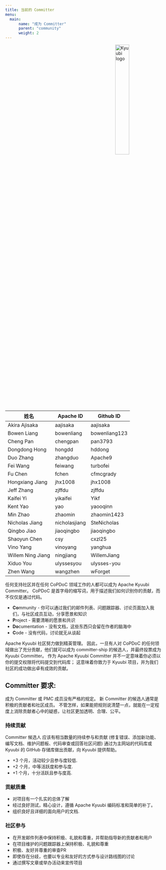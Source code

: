 ```yaml
---
title: 当前的 Committer
menu:
  main:
      name: "成为 Committer"
      parent: "community"
      weight: 2
---
```

<!---
  Licensed under the Apache License, Version 2.0 (the "License");
  you may not use this file except in compliance with the License.
  You may obtain a copy of the License at

   http://www.apache.org/licenses/LICENSE-2.0

  Unless required by applicable law or agreed to in writing, software
  distributed under the License is distributed on an "AS IS" BASIS,
  WITHOUT WARRANTIES OR CONDITIONS OF ANY KIND, either express or implied.
  See the License for the specific language governing permissions and
  limitations under the License. See accompanying LICENSE file.
-->

<img src="https://svn.apache.org/repos/asf/comdev/project-logos/originals/kyuubi-1.svg" alt="Kyuubi logo" width="30%" align="right" />

<table border=0>
  <thead>
    <tr>
      <th>姓名</th>
      <th>Apache ID</th>
      <th>Github ID</th>
    </tr>
  </thead>
  <tbody>
    <tr>
      <td>Akira Ajisaka</td>
      <td>aajisaka</td>
      <td>aajisaka</td>
   </tr>
    <tr>
      <td>Bowen Liang</td>
      <td>bowenliang</td>
      <td>bowenliang123</td>
    </tr>
    <tr>
      <td>Cheng Pan</td>
      <td>chengpan</td>
      <td>pan3793</td>
    </tr>
    <tr>
      <td>Dongdong Hong</td>
      <td>hongdd</td>
      <td>hddong</td>
    </tr>
    <tr>
      <td>Duo Zhang</td>
      <td>zhangduo</td>
      <td>Apache9</td>
    </tr>
    <tr>
      <td>Fei Wang</td>
      <td>feiwang</td>
      <td>turbofei</td>
    </tr>
    <tr>
      <td>Fu Chen</td>
      <td>fchen</td>
      <td>cfmcgrady</td>
    </tr>
    <tr>
      <td>Hongxiang Jiang</td>
      <td>jhx1008</td>
      <td>jhx1008</td>
    </tr>
    <tr>
      <td>Jeff Zhang</td>
      <td>zjffdu</td>
      <td>zjffdu</td>
    </tr>
    <tr>
      <td>Kaifei Yi</td>
      <td>yikaifei</td>
      <td>Yikf</td>
    </tr>
    <tr>
      <td>Kent Yao</td>
      <td>yao</td>
      <td>yaooqinn</td>
    </tr>
    <tr>
      <td>Min Zhao</td>
      <td>zhaomin</td>
      <td>zhaomin1423</td>
    </tr>
    <tr>
      <td>Nicholas Jiang</td>
      <td>nicholasjiang</td>
      <td>SteNicholas</td>
    </tr>
    <tr>
      <td>Qingbo Jiao</td>
      <td>jiaoqingbo</td>
      <td>jiaoqingbo</td>
    </tr>
    <tr>
      <td>Shaoyun Chen</td>
      <td>csy</td>
      <td>cxzl25</td>
    </tr>
    <tr>
      <td>Vino Yang</td>
      <td>vinoyang</td>
      <td>yanghua</td>
    </tr>
    <tr>
      <td>Willem Ning Jiang</td>
      <td>ningjiang</td>
      <td>WillemJiang</td>
    </tr>
    <tr>
      <td>Xiduo You</td>
      <td>ulyssesyou</td>
      <td>ulysses-you</td>
    </tr>
    <tr>
      <td>Zhen Wang</td>
      <td>wangzhen</td>
      <td>wForget</td>
    </tr>
</tbody>
</table>

任何支持社区并在任何 CoPDoC 领域工作的人都可以成为 Apache Kyuubi Committer。
CoPDoC 是首字母的缩写词，用于描述我们如何识别你的贡献，而不仅仅是通过代码。

- **Co**mmunity - 你可以通过我们的邮件列表、问题跟踪器、讨论页面加入我们，与社区成员互动，分享愿景和知识
- **P**roject - 需要清晰的愿景和共识
- **Do**cumentation - 没有文档，这些东西只会留在作者的脑海中
- **C**ode - 没有代码，讨论就无从谈起

Apache Kyuubi 社区努力做到精英管理。 
因此，一旦有人对 CoPDoC 的任何领域做出了充分贡献，他们就可以成为 committer-ship 的候选人，并最终投票成为 Kyuubi Committer。
作为 Apache Kyuubi Committer 并不一定意味着你必须以你的提交权限将代码提交到代码库；
这意味着你致力于 Kyuubi 项目，并为我们社区的成功做出卓有成效的贡献。

## Committer 要求:

成为 Committer 或 PMC 成员没有严格的规定。
新 Committer 的候选人通常是积极的贡献者和社区成员。
不管怎样，如果能把规则说清楚一点，就能在一定程度上消除贡献者心中的疑惑，让社区更加透明、合理、公平。

### 持续贡献
Committer 候选人 应该有相当数量的持续参与和贡献 
(修复错误、添加新功能、编写文档、维护问题板、代码审查或回答社区问题) 
通过为主网站的代码库或 Kyuubi 的 GitHub 存储库做出贡献，向 Kyuubi 提供帮助。

- +3 个月，活动较少且参与度较低.
- +2 个月，中等活跃度和参与度.
- +1 个月，十分活跃且参与度高.

### 贡献质量
- 对项目有一个扎实的总体了解
- 经过良好测试，精心设计，遵循 Apache Kyuubi 编码标准和简单的补丁。
- 组织良好且详细的面向用户的文档.

### 社区参与

- 在开发邮件列表中保持积极、礼貌和尊重，并帮助指导新的贡献者和用户
- 在项目维护的问题跟踪器上保持积极、礼貌和尊重
- 积极、友好并尊重的审查PR
- 即使存在分歧，也要以专业和友好的方式参与设计路线图的讨论
- 通过撰写文章或举办活动来宣传项目
